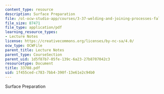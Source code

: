 ```yaml
---
content_type: resource
description: Surface Preparation
file: /ol-ocw-studio-app/courses/3-37-welding-and-joining-processes-fall-2002/1f455cedc7837bb4390f13e61e2c94b0_33708.pdf
file_size: 87471
file_type: application/pdf
learning_resource_types:
- Lecture Notes
license: https://creativecommons.org/licenses/by-nc-sa/4.0/
ocw_type: OCWFile
parent_title: Lecture Notes
parent_type: CourseSection
parent_uid: 1d5f87b7-05fe-139c-6a23-27b8707042c3
resourcetype: Document
title: 33708.pdf
uid: 1f455ced-c783-7bb4-390f-13e61e2c94b0
---
```

Surface Preparation